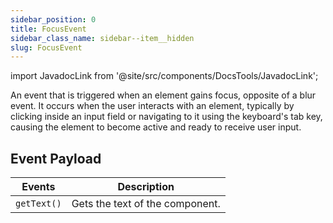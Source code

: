 ```yaml
---
sidebar_position: 0
title: FocusEvent
sidebar_class_name: sidebar--item__hidden
slug: FocusEvent
---
```


import JavadocLink from '@site/src/components/DocsTools/JavadocLink';

<JavadocLink type="engine" location="org/dwcj/component/event/FocusEvent" top='true' />

An event that is triggered when an element gains focus, opposite of a blur event. It occurs when the user interacts with an element, typically by clicking inside an input field or navigating to it using the keyboard's tab key, causing the element to become active and ready to receive user input.

## Event Payload

| Events | Description |
|:-:|-|
|`getText()`|Gets the text of the component.|